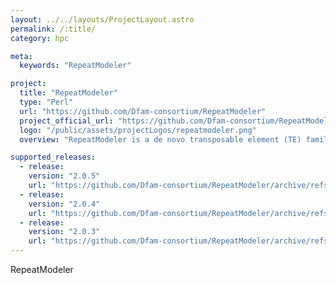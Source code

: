 ```yaml
---
layout: ../../layouts/ProjectLayout.astro
permalink: /:title/
category: hpc

meta:
  keywords: "RepeatModeler"

project:
  title: "RepeatModeler"
  type: "Perl"
  url: "https://github.com/Dfam-consortium/RepeatModeler"
  project_official_url: "https://github.com/Dfam-consortium/RepeatModeler"
  logo: "/public/assets/projectLogos/repeatmodeler.png"
  overview: "RepeatModeler is a de novo transposable element (TE) family identification and modeling package. At the heart of RepeatModeler are three de-novo repeat finding programs ( RECON, RepeatScout and LtrHarvest/Ltr_retriever ) which employ complementary computational methods for identifying repeat element boundaries and family relationships from sequence data."

supported_releases:
  - release:
    version: "2.0.5"
    url: "https://github.com/Dfam-consortium/RepeatModeler/archive/refs/tags/2.0.5.tar.gz"
  - release:
    version: "2.0.4"
    url: "https://github.com/Dfam-consortium/RepeatModeler/archive/refs/tags/2.0.4.tar.gz"
  - release:
    version: "2.0.3"
    url: "https://github.com/Dfam-consortium/RepeatModeler/archive/refs/tags/2.0.3.tar.gz"
---
```


<p>RepeatModeler</p>

